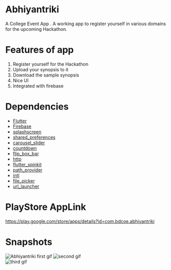 
# Abhiyantriki
A College Event App .
A working app to register yourself in various domains for the upcoming Hackathon.

# Features of app
1) Register yourself for the Hackathon
2) Upload your synopsis to it
3) Download the sample synopsis
4) Nice UI
5) Integrated with firebase

# Dependencies
- [Flutter](https://flutter.dev/?gclid=CjwKCAjw26H3BRB2EiwAy32zhY0Ab85XiyQXZRGIRKSUHRRgrZZccezpmqjx9tXay7UqpS2QqgjgwxoCFCYQAvD_BwE&gclsrc=aw.ds)
- [Firebase](https://firebase.google.com/?gclid=CjwKCAjw26H3BRB2EiwAy32zhYxmlmkFbBki2q-8OGaY0_yXYnfLeW_wJcpZwmgHrYlvsogFyNqNnBoCuCsQAvD_BwE) 
- [splashscreen ](https://pub.dev/packages/splashscreen)
- [shared_preferences ](https://pub.dev/packages/shared_preferences)
- [carousel_slider](https://pub.dev/packages/carousel_slider)
- [countdown](https://pub.dev/packages/countdown)
- [flip_box_bar](https://pub.dev/packages/flip_box_bar)
- [http](pub.dev/packages/http)
- [flutter_spinkit](https://pub.dev/packages/flutter_spinkit)
- [path_provider](https://pub.dev/packages/path_provider)
- [intl](https://pub.dev/packages/intl)
- [file_picker](https://pub.dev/packages/file_picker)
- [url_launcher](https://pub.dev/packages/url_launcher)


# PlayStore AppLink 

https://play.google.com/store/apps/details?id=com.bdcoe.abhiyantriki



# Snapshots

![Abhiyantriki first gif](https://user-images.githubusercontent.com/42460225/84781934-4b38e400-af9c-11ea-8be3-96cacd1bd6d0.gif)  ![second gif](https://user-images.githubusercontent.com/42460225/84782703-3577ee80-af9d-11ea-96a7-acc9006d3002.gif)  
![third gif](https://user-images.githubusercontent.com/42460225/84783321-f6966880-af9d-11ea-90e3-091eb24ca5c2.gif)


